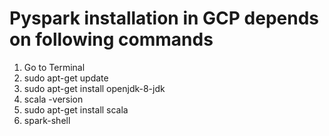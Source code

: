 # Pyspark installation in GCP depends on following commands
1) Go to Terminal
2) sudo apt-get update
3) sudo apt-get install openjdk-8-jdk
4) scala -version
5) sudo apt-get install scala
6) spark-shell

